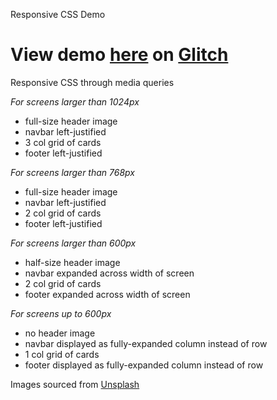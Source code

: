 Responsive CSS Demo

# View demo [here](https://brazen-aware-jade.glitch.me/) on [Glitch](https://glitch.com/)

Responsive CSS through media queries

*For screens larger than 1024px*
- full-size header image
- navbar left-justified
- 3 col grid of cards
- footer left-justified

*For screens larger than 768px*
- full-size header image
- navbar left-justified
- 2 col grid of cards
- footer left-justified

*For screens larger than 600px*
- half-size header image
- navbar expanded across width of screen
- 2 col grid of cards
- footer expanded across width of screen

*For screens up to 600px*
- no header image
- navbar displayed as fully-expanded column instead of row
- 1 col grid of cards
- footer displayed as fully-expanded column instead of row


Images sourced from [Unsplash](https://unsplash.com/)
